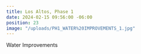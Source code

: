```yaml
---
title: Los Altos, Phase 1
date: 2024-02-15 09:56:00 -06:00
position: 23
image: "/uploads/PH1_WATER%20IMPROVEMENTS_1.jpg"
---
```


Water Improvements